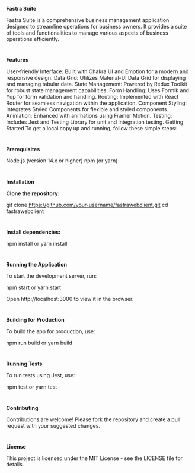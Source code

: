 **Fastra Suite**

Fastra Suite is a comprehensive business management application designed to streamline operations for business owners. It provides a suite of tools and functionalities to manage various aspects of business operations efficiently.
#


**Features**

User-friendly Interface: Built with Chakra UI and Emotion for a modern and responsive design.
Data Grid: Utilizes Material-UI Data Grid for displaying and managing tabular data.
State Management: Powered by Redux Toolkit for robust state management capabilities.
Form Handling: Uses Formik and Yup for form validation and handling.
Routing: Implemented with React Router for seamless navigation within the application.
Component Styling: Integrates Styled Components for flexible and styled components.
Animation: Enhanced with animations using Framer Motion.
Testing: Includes Jest and Testing Library for unit and integration testing.
Getting Started
To get a local copy up and running, follow these simple steps:
#


**Prerequisites**

Node.js (version 14.x or higher)
npm (or yarn)
#


**Installation**

**Clone the repository:**

git clone https://github.com/your-username/fastrawebclient.git
cd fastrawebclient
#


**Install dependencies:**

npm install
or
yarn install
#


**Running the Application**

To start the development server, run:

npm start
or
yarn start

Open http://localhost:3000 to view it in the browser.
#


**Building for Production**

To build the app for production, use:

npm run build
or
yarn build
#


**Running Tests**

To run tests using Jest, use:

npm test
or
yarn test
#


**Contributing**

Contributions are welcome! Please fork the repository and create a pull request with your suggested changes.
#

**License**

This project is licensed under the MIT License - see the LICENSE file for details.

